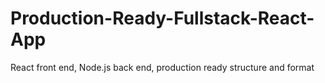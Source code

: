 # Production-Ready-Fullstack-React-App
React front end, Node.js back end, production ready structure and format
